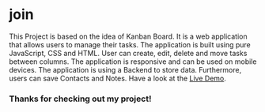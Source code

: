 # join

This Project is based on the idea of Kanban Board. It is a web application that allows users to manage their tasks. The application is built using pure JavaScript, CSS and HTML. User can create, edit, delete and move tasks between columns. The application is responsive and can be used on mobile devices. The application is using a Backend to store data. Furthermore, users can save Contacts and Notes. Have a look at the [Live Demo](https://join,nishan-singh.com/).

### Thanks for checking out my project!
